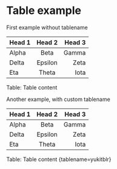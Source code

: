 # Table example

First example without tablename

| Head 1 | Head 2  | Head 3 | 
|:-------|:-------:|-------:|
| Alpha  | Beta    | Gamma  | 
| Delta  | Epsilon | Zeta   |
| Eta    | Theta   | Iota |

Table: Table content


Another example, with custom tablename


| Head 1 | Head 2  | Head 3 | 
|:-------|:-------:|-------:|
| Alpha  | Beta    | Gamma  | 
| Delta  | Epsilon | Zeta   |
| Eta    | Theta   | Iota |

Table: Table content {tablename=yukitblr}